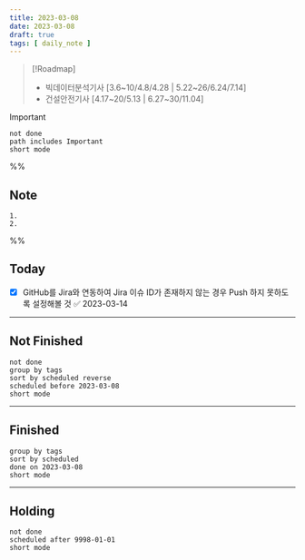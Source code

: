 ```yaml
---
title: 2023-03-08
date: 2023-03-08
draft: true
tags: [ daily_note ]
---
```


> [!Roadmap]
>
> - 빅데이터분석기사 [3.6~10/4.8/4.28 | 5.22~26/6.24/7.14]
> - 건설안전기사 [4.17~20/5.13 | 6.27~30/11.04]

> [!important]
>
> ```tasks
> not done
> path includes Important
> short mode
> ```

%%

## Note

    1. 
    2.

%%

## Today

- [x] GitHub를 Jira와 연동하여 Jira 이슈 ID가 존재하지 않는 경우 Push 하지
      못하도록 설정해볼 것 ✅ 2023-03-14

---

## Not Finished

```tasks
not done
group by tags
sort by scheduled reverse
scheduled before 2023-03-08
short mode
```

---

## Finished

```tasks
group by tags
sort by scheduled
done on 2023-03-08
short mode
```

---

## Holding

```tasks
not done
scheduled after 9998-01-01
short mode
```
